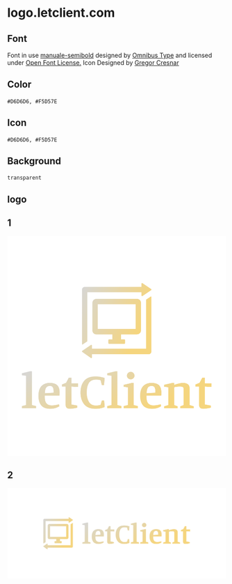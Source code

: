 # logo.letclient.com



## Font

Font in use <a target="_blank" href="https://fonts.google.com/specimen/Manuale">manuale-semibold</a> designed by
<a target="_blank" href="http://www.omnibus-type.com/">Omnibus Type</a>
and licensed under
<a target="_blank" href="http://scripts.sil.org/cms/scripts/page.php?site_id=nrsi&amp;id=OFL_web">Open Font License.</a>
Icon Designed by
<a target="_blank" href="https://thenounproject.com/grega.cresnar">Gregor Cresnar</a>


## Color

    #D6D6D6, #F5D57E

## Icon

    #D6D6D6, #F5D57E


## Background

    transparent
    

## logo


## 1
![1/default.png](1/default.png)

## 2
![2/cover.png](2/cover.png)
